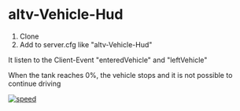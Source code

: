 # altv-Vehicle-Hud

1. Clone
2. Add to server.cfg like "altv-Vehicle-Hud"

It listen to the Client-Event "enteredVehicle" and "leftVehicle"

When the tank reaches 0%, the vehicle stops and it is not possible to continue driving 

<a href="https://ibb.co/zNr3MyM"><img src="https://i.ibb.co/CWzjckc/speed.png" alt="speed" border="0"></a>
